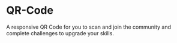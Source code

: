 # QR-Code
A responsive QR Code for you to scan and join the community and complete challenges to upgrade your skills.
